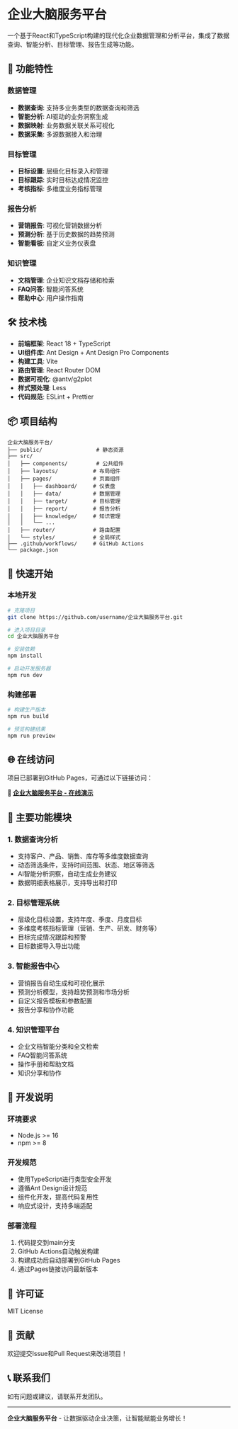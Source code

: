 # 企业大脑服务平台

一个基于React和TypeScript构建的现代化企业数据管理和分析平台，集成了数据查询、智能分析、目标管理、报告生成等功能。

## 🚀 功能特性

### 数据管理
- **数据查询**: 支持多业务类型的数据查询和筛选
- **智能分析**: AI驱动的业务洞察生成
- **数据映射**: 业务数据关联关系可视化
- **数据采集**: 多源数据接入和治理

### 目标管理
- **目标设置**: 层级化目标录入和管理
- **目标跟踪**: 实时目标达成情况监控
- **考核指标**: 多维度业务指标管理

### 报告分析
- **营销报告**: 可视化营销数据分析
- **预测分析**: 基于历史数据的趋势预测
- **智能看板**: 自定义业务仪表盘

### 知识管理
- **文档管理**: 企业知识文档存储和检索
- **FAQ问答**: 智能问答系统
- **帮助中心**: 用户操作指南

## 🛠️ 技术栈

- **前端框架**: React 18 + TypeScript
- **UI组件库**: Ant Design + Ant Design Pro Components
- **构建工具**: Vite
- **路由管理**: React Router DOM
- **数据可视化**: @antv/g2plot
- **样式预处理**: Less
- **代码规范**: ESLint + Prettier

## 📦 项目结构

```
企业大脑服务平台/
├── public/                 # 静态资源
├── src/
│   ├── components/         # 公共组件
│   ├── layouts/           # 布局组件
│   ├── pages/             # 页面组件
│   │   ├── dashboard/     # 仪表盘
│   │   ├── data/          # 数据管理
│   │   ├── target/        # 目标管理
│   │   ├── report/        # 报告分析
│   │   ├── knowledge/     # 知识管理
│   │   └── ...
│   ├── router/            # 路由配置
│   └── styles/            # 全局样式
├── .github/workflows/     # GitHub Actions
└── package.json
```

## 🚀 快速开始

### 本地开发

```bash
# 克隆项目
git clone https://github.com/username/企业大脑服务平台.git

# 进入项目目录
cd 企业大脑服务平台

# 安装依赖
npm install

# 启动开发服务器
npm run dev
```

### 构建部署

```bash
# 构建生产版本
npm run build

# 预览构建结果
npm run preview
```

## 🌐 在线访问

项目已部署到GitHub Pages，可通过以下链接访问：

**🔗 [企业大脑服务平台 - 在线演示](https://username.github.io/企业大脑服务平台/)**

## 📝 主要功能模块

### 1. 数据查询分析
- 支持客户、产品、销售、库存等多维度数据查询
- 动态筛选条件，支持时间范围、状态、地区等筛选
- AI智能分析洞察，自动生成业务建议
- 数据明细表格展示，支持导出和打印

### 2. 目标管理系统
- 层级化目标设置，支持年度、季度、月度目标
- 多维度考核指标管理（营销、生产、研发、财务等）
- 目标完成情况跟踪和预警
- 目标数据导入导出功能

### 3. 智能报告中心
- 营销报告自动生成和可视化展示
- 预测分析模型，支持趋势预测和市场分析
- 自定义报告模板和参数配置
- 报告分享和协作功能

### 4. 知识管理平台
- 企业文档智能分类和全文检索
- FAQ智能问答系统
- 操作手册和帮助文档
- 知识分享和协作

## 🔧 开发说明

### 环境要求
- Node.js >= 16
- npm >= 8

### 开发规范
- 使用TypeScript进行类型安全开发
- 遵循Ant Design设计规范
- 组件化开发，提高代码复用性
- 响应式设计，支持多端适配

### 部署流程
1. 代码提交到main分支
2. GitHub Actions自动触发构建
3. 构建成功后自动部署到GitHub Pages
4. 通过Pages链接访问最新版本

## 📄 许可证

MIT License

## 🤝 贡献

欢迎提交Issue和Pull Request来改进项目！

## 📞 联系我们

如有问题或建议，请联系开发团队。

---

**企业大脑服务平台** - 让数据驱动企业决策，让智能赋能业务增长！